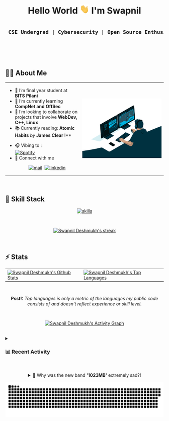 <p>
  <h1 align="center"> Hello World <img src="assets/wave.gif" width="30" height="30"> I'm Swapnil</h1>
  <pre width="10px"><h3 align="center"> CSE Undergrad | Cybersecurity | Open Source Enthusiast </h3></pre>
  <br/>
</p>
</br>

## 🙋‍♂️ About Me

<table>
  <tr>
  <td>
  <p>

- 🔭 I’m final year student at **BITS Pilani**
- 🌱 I’m currently learning **CompNet and OffSec**
- 👯 I’m looking to collaborate on projects that involve **WebDev, C++, Linux**
  <!-- - 👨‍💻 All of my projects are available at **[My Portfolio](_placeholder_)** -->
  <!-- - 📫 How to reach me **__placeholder__** -->
- 📚 Currently reading: **Atomic Habits** _by_ **James Clear** !\*\*
<!-- - ⚡ Fun fact: **I love reading novels and Dan Brown's : Inferno is a goto pick !** -->
- 🎧 Vibing to :
  </br><a href = "https://open.spotify.com/user/dswapnil104" target='_blank' rel='noopener' rel='noreferrer'><img          alt="Spotify" src="https://spotify-now-playing-dswapnil104.vercel.app/api/spotify?background_color=191414&border_color=1DB954"/></a></br>
- 🔗 Connect with me</br>
  <p align="center">
  &nbsp;<a href = "mailto:dswapnil104@gmail.com" target='_blank' rel='noopener' rel='noreferrer'><img alt="mail" src="https://img.shields.io/badge/Gmail-c71610?style=for-the-badge&logo=gmail&logoColor=white"/></a>
  &nbsp;<a href = "https://www.linkedin.com/in/dswapnil/" target='_blank' rel='noopener' rel='noreferrer'><img alt="linkedin" src="https://img.shields.io/badge/LinkedIn-0077B5?style=for-the-badge&logo=linkedin&logoColor=white"/></a></p>

</p>    
  </td>
  <td>
  <a href="/assets/code.gif"><img width="auto" height="auto" src="assets/code.gif"/></a>
  </td>
  </table>
</br>

## 🚀 Skill Stack

<p align="center">
 <a href="https://skillicons.dev" target="_blank" rel="noreferrer"> <img src="https://skillicons.dev/icons?i=arduino,bash,c,cpp,java,python,cmake,html,css,js,markdown,androidstudio,linux,matlab,mysql,postgres,vscode,neovim,github,gitlab,powershell,stackoverflow&theme=dark&perline=11" alt="skills"/> </a> 
</p>

<br/>
<p align="center">
  <a href="https://github.com/DenverCoder1/github-readme-streak-stats.git">
      <img alt="Swapnil Deshmukh's streak" src="https://github-readme-streak-stats.herokuapp.com?user=dswapnil104&theme=neon-dark&hide_border=true&date_format=M%20j%5B%2C%20Y%5D"/>
  </a>
</p>
</br>

## ⚡ Stats

<table align="center">
  <tr>
  <td>
    <a href="https://github.com/anuraghazra/github-readme-stats.git"><img height="180em" alt="Swapnil Deshmukh's Github Stats" src="https://github-readme-stats.vercel.app/api?username=dswapnil104&show_icons=true&count_private=true&theme=react&hide_border=true&bg_color=0D1117"/></a>
  </td>
  <td>
    <a href="https://github.com/anuraghazra/github-readme-stats.git"><img height="180em" alt="Swapnil Deshmukh's Top Languages" src="https://github-readme-stats.vercel.app/api/top-langs/?username=dswapnil104&langs_count=8&count_private=true&layout=compact&theme=react&hide_border=true&bg_color=0D1117"/></a>
  </td>
  </tr>
</table>
<br/>

<p align="center"><strong>Psst!:</strong> <em>Top languages is only a metric of the languages my public code consists of and doesn't reflect experience or skill level.</em>
</p>
<br/>
<p align="center">
  <a href="https://github.com/Ashutosh00710/github-readme-activity-graph.git"><img alt="Swapnil Deshmukh's Activity Graph" src="https://github-readme-activity-graph.cyclic.app/graph?username=dswapnil104&bg_color=0D1117&color=5BCDEC&line=FF0400&point=3DDC84&hide_border=true" />
  </a>
</p>

</br>
</hr>

<!--<details>
<summary><a href="#"><img src="https://img.shields.io/badge/GitHub_Actions-343434?style=flat-square&logo=github-actions&logoColor=white" alt="Recent Activity"></a></summary> -->

<details><summary> <h3> 📊 Recent Activity </h3> </summary><blockquote>

<!--START_SECTION:activity-->

1. ❗️ Opened issue [#1](https://github.com/GrenicMars/dotfiles/issues/1) in [GrenicMars/dotfiles](https://github.com/GrenicMars/dotfiles)
<!--END_SECTION:activity-->

</details>
</br>
</br>

<details align = "center">
<summary>🦝 Why was the new band <b>'1023MB'</b> extremely sad?!</summary>
Coz' since their formation,<br/> they haven't had a <b>gig</b> yet !! <br/> 🤭
</details>

![snake gif](https://github.com/dswapnil104/dswapnil104/blob/master/assets/github-contribution-grid-snake.svg)
